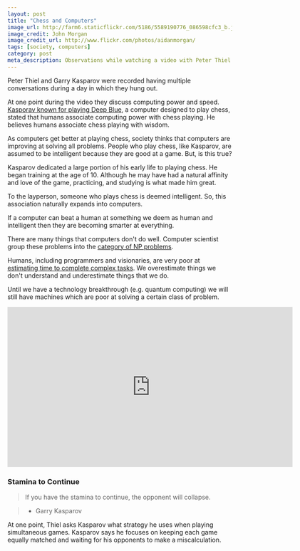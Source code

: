 ```yaml
---
layout: post
title: "Chess and Computers"
image_url: http://farm6.staticflickr.com/5186/5589190776_086598cfc3_b.jpg
image_credit: John Morgan
image_credit_url: http://www.flickr.com/photos/aidanmorgan/
tags: [society, computers]
category: post
meta_description: Observations while watching a video with Peter Thiel and Garry Kasparov.
---
```


Peter Thiel and Garry Kasparov were recorded having multiple conversations during a day in which they hung out.

At one point during the video they discuss computing power and speed. [Kasporav known for playing Deep Blue](http://en.wikipedia.org/wiki/Deep_Blue_versus_Garry_Kasparov), a computer designed to play chess, stated that humans associate computing power with chess playing. He believes humans associate chess playing with wisdom.

As computers get better at playing chess, society thinks that computers are improving at solving all problems. People who play chess, like Kasparov, are assumed to be intelligent because they are good at a game. But, is this true?

Kasparov dedicated a large portion of his early life to playing chess. He began training at the age of 10. Although he may have had a natural affinity and love of the game, practicing, and studying is what made him great.

To the layperson, someone who plays chess is deemed intelligent. So, this association naturally expands into computers.

If a computer can beat a human at something we deem as human and intelligent then they are becoming smarter at everything.

There are many things that computers don't do well. Computer scientist group these problems into the [category of NP problems](http://cdixon.org/2012/02/21/the-p-vs-np-problem/).

Humans, including programmers and visionaries, are very poor at [estimating time to complete complex tasks](http://coding.abel.nu/2012/06/programmer-time-translation-table/). We overestimate things we don't understand and underestimate things that we do.

Until we have a technology breakthrough (e.g. quantum computing) we will still have machines which are poor at solving a certain class of problem.

<iframe width="640" height="360" src="http://www.youtube.com/embed/9rOvEPYNEsc?feature=player_detailpage" frameborder="0" allowfullscreen></iframe>

### Stamina to Continue

> If you have the stamina to continue, the opponent will collapse.

> - Garry Kasparov

At one point, Thiel asks Kasparov what strategy he uses when playing simultaneous games. Kasparov says he focuses on keeping each game equally matched and waiting for his opponents to make a miscalculation.


